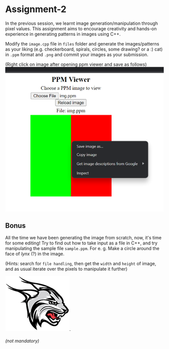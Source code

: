 # Assignment-2

In the previous session, we learnt image generation/manipulation through pixel values. This assignment aims to encourage creativity and hands-on experience in generating patterns in images using C++. 

Modify the `image.cpp` file in `files` folder and generate the images/patterns as your liking (e.g. checkerboard, spirals, circles, some drawing? or a :) cat) in `.ppm` format and `.png` and commit your images as your submission.

(Right click on image after opening ppm viewer and save as follows)
![image](./files/save.png)

## Bonus

All the time we have been generating the image from scratch, now, it's time for some editing! Try to find out how to take input as a file in C++, and try manipulating the sample file `sample.ppm`. For e. g. Make a circle around the face of *lynx* (?) in the image.

(Hints: search for `file handling`, then get the `width` and `height` of image, and as usual iterate over the pixels to manipulate it further)

![image](./files/sample.png).

###### (not mandatory)